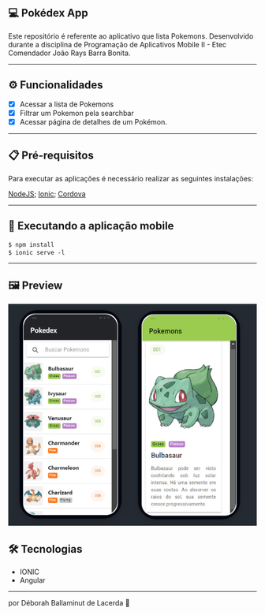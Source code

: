 ## 💻 Pokédex App
Este repositório é referente ao aplicativo que lista Pokemons. Desenvolvido durante a disciplina de Programação de Aplicativos Mobile II - Etec Comendador João Rays Barra Bonita.  

---

## ⚙️ Funcionalidades

- [x] Acessar a lista de Pokemons 
- [x] Filtrar um Pokemon pela searchbar
- [x] Acessar página de detalhes de um Pokémon.

---

## 📋 Pré-requisitos
Para executar as aplicações é necessário realizar as seguintes instalações:

[NodeJS](https://nodejs.org/en/);
[Ionic](https://ionicframework.com/getting-started);
[Cordova](https://ionicframework.com/docs/v3/intro/installation/)

---

## 🧭 Executando a aplicação mobile

```
$ npm install
$ ionic serve -l 
```

---

## 🖼️ Preview
![](https://github.com/deballa/pokedexApp/blob/main/preview-pokedex.jpg)


## 🛠 Tecnologias

- IONIC
- Angular

---

por Déborah Ballaminut de Lacerda 💜 